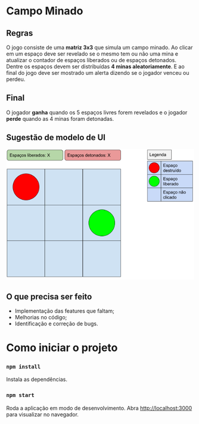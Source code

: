 # Campo Minado

## Regras

O jogo consiste de uma **matriz 3x3** que simula um campo minado. Ao clicar em um espaço deve ser revelado se o mesmo tem ou não uma mina e atualizar o contador de espaços liberados ou de espaços detonados. Dentre os espaços devem ser distribuídas **4 minas aleatoriamente**. E ao final do jogo deve ser mostrado um alerta dizendo se o jogador venceu ou perdeu.

## Final

O jogador **ganha** quando os 5 espaços livres forem revelados e o jogador **perde** quando as 4 minas foram detonadas.

## Sugestão de modelo de UI

![Sugestão de UI](./example-ui.png)

## O que precisa ser feito

- Implementação das features que faltam;
- Melhorias no código;
- Identificação e correção de bugs.

# Como iniciar o projeto

### `npm install`

Instala as dependências.

### `npm start`

Roda a aplicação em modo de desenvolvimento.
Abra [http://localhost:3000](http://localhost:3000) para visualizar no navegador.

